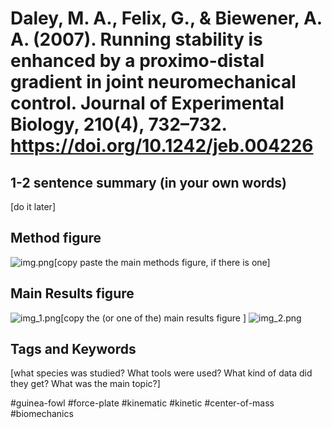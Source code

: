 # Daley, M. A., Felix, G., & Biewener, A. A. (2007). Running stability is enhanced by a proximo-distal gradient in joint neuromechanical control. Journal of Experimental Biology, 210(4), 732–732. https://doi.org/10.1242/jeb.004226


## 1-2 sentence summary (in your own words)

[do it later]

## Method figure

![img.png](images/img.png)[copy paste the main methods figure, if there is one]

## Main Results figure

![img_1.png](images/img_1.png)[copy the (or one of the) main results figure ]
![img_2.png](images/img_2.png)

## Tags and Keywords 
[what species was studied? What tools were used? What kind of data did they get? What was the main topic?]

#guinea-fowl
#force-plate
#kinematic
#kinetic
#center-of-mass
#biomechanics
#